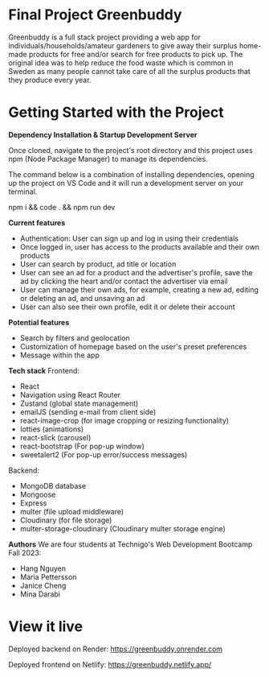 # Final Project Greenbuddy
Greenbuddy is a full stack project providing a web app for individuals/households/amateur gardeners to give away their surplus home-made products for free and/or search for free products to pick up. The original idea was to help reduce the food waste which is common in Sweden as many people cannot take care of all the surplus products that they produce every year. 

# Getting Started with the Project
**Dependency Installation & Startup Development Server**

Once cloned, navigate to the project's root directory and this project uses npm (Node Package Manager) to manage its dependencies.

The command below is a combination of installing dependencies, opening up the project on VS Code and it will run a development server on your terminal.

npm i && code . && npm run dev

**Current features**
- Authentication: User can sign up and log in using their credentials
- Once logged in, user has access to the products available and their own products
- User can search by product, ad title or location
- User can see an ad for a product and the advertiser's profile, save the ad by clicking the heart and/or contact the advertiser via email
- User can manage their own ads, for example, creating a new ad, editing or deleting an ad, and unsaving an ad
- User can also see their own profile, edit it or delete their account

**Potential features**
- Search by filters and geolocation
- Customization of homepage based on the user's preset preferences
- Message within the app

**Tech stack**
Frontend:
- React
- Navigation using React Router
- Zustand (global state management)
- emailJS (sending e-mail from client side)
- react-image-crop (for image cropping or resizing functionality)
- lotties (animations)
- react-slick (carousel)
- react-bootstrap (For pop-up window)
- sweetalert2 (For pop-up error/success messages)

Backend:
- MongoDB database
- Mongoose
- Express
- multer (file upload middleware)
- Cloudinary (for file storage)
- multer-storage-cloudinary (Cloudinary multer storage engine)

**Authors**
We are four students at Technigo's Web Development Bootcamp Fall 2023:
- Hang Nguyen
- Maria Pettersson
- Janice Cheng
- Mina Darabi

# View it live
Deployed backend on Render: https://greenbuddy.onrender.com

Deployed frontend on Netlify: https://greenbuddy.netlify.app/

